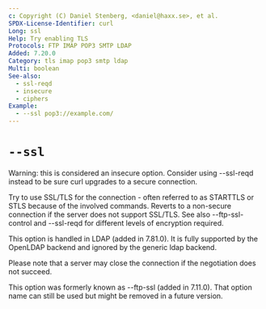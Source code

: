 ```yaml
---
c: Copyright (C) Daniel Stenberg, <daniel@haxx.se>, et al.
SPDX-License-Identifier: curl
Long: ssl
Help: Try enabling TLS
Protocols: FTP IMAP POP3 SMTP LDAP
Added: 7.20.0
Category: tls imap pop3 smtp ldap
Multi: boolean
See-also:
  - ssl-reqd
  - insecure
  - ciphers
Example:
  - --ssl pop3://example.com/
---
```


# `--ssl`

Warning: this is considered an insecure option. Consider using --ssl-reqd
instead to be sure curl upgrades to a secure connection.

Try to use SSL/TLS for the connection - often referred to as STARTTLS or STLS
because of the involved commands. Reverts to a non-secure connection if the
server does not support SSL/TLS. See also --ftp-ssl-control and --ssl-reqd for
different levels of encryption required.

This option is handled in LDAP (added in 7.81.0). It is fully supported by the
OpenLDAP backend and ignored by the generic ldap backend.

Please note that a server may close the connection if the negotiation does
not succeed.

This option was formerly known as --ftp-ssl (added in 7.11.0). That option
name can still be used but might be removed in a future version.
